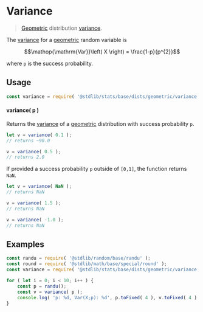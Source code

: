 <!--

@license Apache-2.0

Copyright (c) 2018 The Stdlib Authors.

Licensed under the Apache License, Version 2.0 (the "License");
you may not use this file except in compliance with the License.
You may obtain a copy of the License at

   http://www.apache.org/licenses/LICENSE-2.0

Unless required by applicable law or agreed to in writing, software
distributed under the License is distributed on an "AS IS" BASIS,
WITHOUT WARRANTIES OR CONDITIONS OF ANY KIND, either express or implied.
See the License for the specific language governing permissions and
limitations under the License.

-->

# Variance

> [Geometric][geometric-distribution] distribution [variance][variance].

<!-- Section to include introductory text. Make sure to keep an empty line after the intro `section` element and another before the `/section` close. -->

<section class="intro">

The [variance][variance] for a [geometric][geometric-distribution] random variable is

<!-- <equation class="equation" label="eq:geometric_variance" align="center" raw="\operatorname{Var}\left( X \right) = \frac{1-p}{p^{2}}" alt="Variance for a geometric distribution."> -->

```math
\mathop{\mathrm{Var}}\left( X \right) = \frac{1-p}{p^{2}}
```

<!-- <div class="equation" align="center" data-raw-text="\operatorname{Var}\left( X \right) = \frac{1-p}{p^{2}}" data-equation="eq:geometric_variance">
    <img src="https://cdn.jsdelivr.net/gh/stdlib-js/stdlib@51534079fef45e990850102147e8945fb023d1d0/lib/node_modules/@stdlib/stats/base/dists/geometric/variance/docs/img/equation_geometric_variance.svg" alt="Variance for a geometric distribution.">
    <br>
</div> -->

<!-- </equation> -->

where `p` is the success probability.

</section>

<!-- /.intro -->

<!-- Package usage documentation. -->

<section class="usage">

## Usage

```javascript
const variance = require( '@stdlib/stats/base/dists/geometric/variance' );
```

#### variance( p )

Returns the [variance][variance] of a [geometric][geometric-distribution] distribution with success probability `p`.

```javascript
let v = variance( 0.1 );
// returns ~90.0

v = variance( 0.5 );
// returns 2.0
```

If provided a success probability `p` outside of `[0,1]`, the function returns `NaN`.

```javascript
let v = variance( NaN );
// returns NaN

v = variance( 1.5 );
// returns NaN

v = variance( -1.0 );
// returns NaN
```

</section>

<!-- /.usage -->

<!-- Package usage notes. Make sure to keep an empty line after the `section` element and another before the `/section` close. -->

<section class="notes">

</section>

<!-- /.notes -->

<!-- Package usage examples. -->

<section class="examples">

## Examples

<!-- eslint no-undef: "error" -->

```javascript
const randu = require( '@stdlib/random/base/randu' );
const round = require( '@stdlib/math/base/special/round' );
const variance = require( '@stdlib/stats/base/dists/geometric/variance' );

for ( let i = 0; i < 10; i++ ) {
    const p = randu();
    const v = variance( p );
    console.log( 'p: %d, Var(X;p): %d', p.toFixed( 4 ), v.toFixed( 4 ) );
}
```

</section>

<!-- /.examples -->

<!-- Section to include cited references. If references are included, add a horizontal rule *before* the section. Make sure to keep an empty line after the `section` element and another before the `/section` close. -->

<section class="references">

</section>

<!-- /.references -->

<!-- Section for related `stdlib` packages. Do not manually edit this section, as it is automatically populated. -->

<section class="related">

</section>

<!-- /.related -->

<!-- Section for all links. Make sure to keep an empty line after the `section` element and another before the `/section` close. -->

<section class="links">

[geometric-distribution]: https://en.wikipedia.org/wiki/Geometric_distribution

[variance]: https://en.wikipedia.org/wiki/Variance

</section>

<!-- /.links -->
